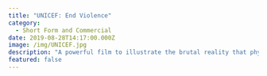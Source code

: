 ```yaml
---
title: "UNICEF: End Violence"
category:
  - Short Form and Commercial
date: 2019-08-28T14:17:00.000Z
image: /img/UNICEF.jpg
description: "A powerful film to illustrate the brutal reality that physical and psychological abuse can mark children forever.\t\t\t\t\t\t"
featured: false
---
```


